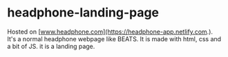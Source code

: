 # headphone-landing-page

Hosted on  [www.headphone.com](https://headphone-app.netlify.com.).                               
It's a normal headphone webpage like BEATS. It is made with html, css and a bit of JS. it is a landing page.
